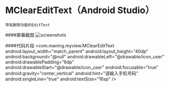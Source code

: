 # MClearEditText（Android Studio）
    带有删除功能的EditText

####屏幕截图
![screenshots](https://github.com/maning0303/MClearEditText/blob/master/screenshots/001.png)

####代码片段
    <com.maning.myview.MClearEditText
        android:layout_width="match_parent"
        android:layout_height="40dp"
        android:background="@null"
        android:drawableLeft="@drawable/icon_user"
        android:drawablePadding="6dp"
        android:drawableStart="@drawable/icon_user"
        android:focusable="true"
        android:gravity="center_vertical"
        android:hint="请输入手机号码"
        android:singleLine="true"
        android:textSize="16sp" />
